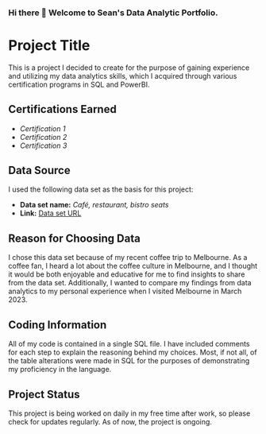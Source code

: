 ### Hi there 👋 Welcome to Sean's Data Analytic Portfolio.
<h1>Project Title</h1>

<p>This is a project I decided to create for the purpose of gaining experience and utilizing my data analytics skills, which I acquired through various certification programs in SQL and PowerBI.</p>

<h2>Certifications Earned</h2>
<ul>
  <li><em>Certification 1</em></li>
  <li><em>Certification 2</em></li>
  <li><em>Certification 3</em></li>
</ul>

<h2>Data Source</h2>
<p>I used the following data set as the basis for this project:</p>
<ul>
  <li><strong>Data set name:</strong> <em>Café, restaurant, bistro seats
</em></li>
  <li><strong>Link:</strong> <a href="https://data.melbourne.vic.gov.au/explore/dataset/cafes-and-restaurants-with-seating-capacity/information/
">Data set URL</a></li>
</ul>

<h2>Reason for Choosing Data</h2>
<p>I chose this data set because of my recent coffee trip to Melbourne. As a coffee fan, I heard a lot about the coffee culture in Melbourne, and I thought it would be both enjoyable and educative for me to find insights to share from the data set. Additionally, I wanted to compare my findings from data analytics to my personal experience when I visited Melbourne in March 2023.</p>

<h2>Coding Information</h2>
<p>All of my code is contained in a single SQL file. I have included comments for each step to explain the reasoning behind my choices. Most, if not all, of the table alterations were made in SQL for the purposes of demonstrating my proficiency in the language.</p>

<h2>Project Status</h2>
<p>This project is being worked on daily in my free time after work, so please check for updates regularly. As of now, the project is ongoing.</p>
